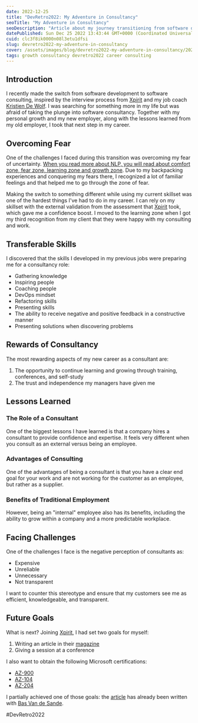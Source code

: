 ```yaml
---
date: 2022-12-25
title: "DevRetro2022: My Adventure in Consultancy"
seoTitle: "My Adventure in Consultancy"
seoDescription: "Article about my journey transitioning from software development to consultancy"
datePublished: Sun Dec 25 2022 13:43:44 GMT+0000 (Coordinated Universal Time)
cuid: clc3f8ik0000n08l3etu1dfsi
slug: devretro2022-my-adventure-in-consultancy
cover: /assets/images/blog/devretro2022-my-adventure-in-consultancy/2022-12-25-devretro2022-my-adventure-in-consultancy.cover.jpeg
tags: growth consultancy devretro2022 career consulting
---
```


## Introduction

I recently made the switch from software development to software consulting, inspired by the interview process from [Xpirit](https://xpirit.com) and my job coach [Kristien De Wolf](https://www.mypersonalcoach.be/de-coach). I was searching for something more in my life but was afraid of taking the plunge into software consultancy. Together with my personal growth and my new employer, along with the lessons learned from my old employer, I took that next step in my career.

## Overcoming Fear

One of the challenges I faced during this transition was overcoming my fear of uncertainty. [When you read more about NLP, you will read about comfort zone, fear zone, learning zone and growth zone](https://www.blog.swiha.edu/how-to-navigate-from-your-comfort-zone-to-your-growth-zone). Due to my backpacking experiences and conquering my fears there, I recognized a lot of familiar feelings and that helped me to go through the zone of fear.

Making the switch to something different while using my current skillset was one of the hardest things I've had to do in my career. I can rely on my skillset with the external validation from the assessment that [Xpirit](https://xpirit.com) took, which gave me a confidence boost. I moved to the learning zone when I got my third recognition from my client that they were happy with my consulting and work.

## Transferable Skills

I discovered that the skills I developed in my previous jobs were preparing me for a consultancy role:
- Gathering knowledge
- Inspiring people
- Coaching people
- DevOps mindset
- Refactoring skills
- Presenting skills
- The ability to receive negative and positive feedback in a constructive manner
- Presenting solutions when discovering problems

## Rewards of Consultancy

The most rewarding aspects of my new career as a consultant are:
1. The opportunity to continue learning and growing through training, conferences, and self-study
2. The trust and independence my managers have given me

## Lessons Learned

### The Role of a Consultant
One of the biggest lessons I have learned is that a company hires a consultant to provide confidence and expertise. It feels very different when you consult as an external versus being an employee.

### Advantages of Consulting
One of the advantages of being a consultant is that you have a clear end goal for your work and are not working for the customer as an employee, but rather as a supplier.

### Benefits of Traditional Employment
However, being an "internal" employee also has its benefits, including the ability to grow within a company and a more predictable workplace.

## Facing Challenges

One of the challenges I face is the negative perception of consultants as:
- Expensive
- Unreliable
- Unnecessary
- Not transparent

I want to counter this stereotype and ensure that my customers see me as efficient, knowledgeable, and transparent.

## Future Goals

What is next? Joining [Xpirit](https://xpirit.com/), I had set two goals for myself:
1. Writing an article in their [magazine](https://xpirit.com/magazine)
2. Giving a session at a conference

I also want to obtain the following Microsoft certifications:
- [AZ-900](https://learn.microsoft.com/en-us/certifications/exams/az-900)
- [AZ-104](https://learn.microsoft.com/en-us/certifications/exams/az-104)
- [AZ-204](https://learn.microsoft.com/en-us/certifications/exams/az-204)

I partially achieved one of those goals: the [article](https://xpirit.com/real-world-mocking-http-services-testing-in-c-using-wiremock-net/) has already been written with [Bas Van de Sande](http://Azurecodingarchitect.com).

#DevRetro2022
